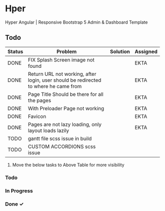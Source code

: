 # Hper

Hyper Angular | Responsive Bootstrap 5 Admin & Dashboard Template

## Todo

| Status | Problem                                                                              | Solution | Assigned |
| ------ | ------------------------------------------------------------------------------------ | -------- | -------- |
| DONE   | FIX Splash Screen image not found                                                    |          | EKTA     |
| DONE   | Return URL not working, after login, user should be redirected to where he came from |          | EKTA     |
| DONE   | Page Title Should be there for all the pages                                         |          | EKTA     |
| DONE   | With Preloader Page not working                                                      |          | EKTA     |
| DONE   | Favicon                                                                              |          | EKTA     |
| DONE   | Pages are not lazy loading, only layout loads lazily                                 |          | EKTA     |
| TODO   | gantt file scss issue in build
| TODO   | CUSTOM ACCORDIONS scss issue

1. Move the below tasks to Above Table for more visibility

### Todo

### In Progress

### Done ✓
